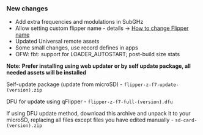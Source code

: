 ### New changes
* Add extra frequencies and modulations in SubGHz
* Allow setting custom flipper name - details -> [How to change Flipper name](https://github.com/Eng1n33r/flipperzero-firmware/blob/dev/documentation/CustomFlipperName.md)
* Updated Universal remote assets
* Some small changes, use record defines in apps
* OFW: fbt: support for LOADER_AUTOSTART; post-build size stats

**Note: Prefer installing using web updater or by self update package, all needed assets will be installed**

Self-update package (update from microSD) - `flipper-z-f7-update-(version).zip`

DFU for update using qFlipper - `flipper-z-f7-full-(version).dfu`

If using DFU update method, download this archive and unpack it to your microSD, replacing all files except files you have edited manually -
`sd-card-(version).zip`

